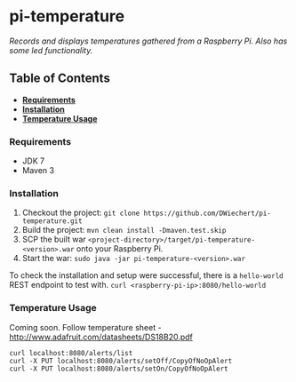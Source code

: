 # pi-temperature
*Records and displays temperatures gathered from a Raspberry Pi. Also has some led functionality.*

## Table of Contents
* **[Requirements](#requirements)**
* **[Installation](#installation)**
* **[Temperature Usage](#temperature-usage)**

### Requirements
* JDK 7
* Maven 3

### Installation
1. Checkout the project:
```git clone https://github.com/DWiechert/pi-temperature.git```
2. Build the project:
```mvn clean install -Dmaven.test.skip```
3. SCP the built war `<project-directory>/target/pi-temperature-<version>.war` onto your Raspberry Pi.
4. Start the war:
```sudo java -jar pi-temperature-<version>.war```

To check the installation and setup were successful, there is a `hello-world` REST endpoint to test with.
```curl <raspberry-pi-ip>:8080/hello-world```

### Temperature Usage
Coming soon.
Follow temperature sheet - http://www.adafruit.com/datasheets/DS18B20.pdf

```
curl localhost:8080/alerts/list
curl -X PUT localhost:8080/alerts/setOff/CopyOfNoOpAlert
curl -X PUT localhost:8080/alerts/setOn/CopyOfNoOpAlert
```